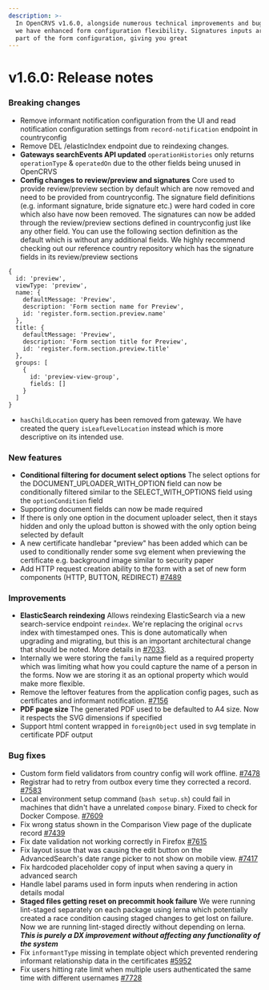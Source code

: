 ```yaml
---
description: >-
  In OpenCRVS v1.6.0, alongside numerous technical improvements and bug fixes,
  we have enhanced form configuration flexibility. Signatures inputs are now
  part of the form configuration, giving you great
---
```


# v1.6.0: Release notes

### Breaking changes

* Remove informant notification configuration from the UI and read notification configuration settings from `record-notification` endpoint in countryconfig
* Remove DEL /elasticIndex endpoint due to reindexing changes.
* **Gateways searchEvents API updated** `operationHistories` only returns `operationType` & `operatedOn` due to the other fields being unused in OpenCRVS
* **Config changes to review/preview and signatures** Core used to provide review/preview section by default which are now removed and need to be provided from countryconfig. The signature field definitions (e.g. informant signature, bride signature etc.) were hard coded in core which also have now been removed. The signatures can now be added through the review/preview sections defined in countryconfig just like any other field. You can use the following section definition as the default which is without any additional fields. We highly recommend checking out our reference country repository which has the signature fields in its review/preview sections

```
{
  id: 'preview',
  viewType: 'preview',
  name: {
    defaultMessage: 'Preview',
    description: 'Form section name for Preview',
    id: 'register.form.section.preview.name'
  },
  title: {
    defaultMessage: 'Preview',
    description: 'Form section title for Preview',
    id: 'register.form.section.preview.title'
  },
  groups: [
    {
      id: 'preview-view-group',
      fields: []
    }
  ]
}
```

* `hasChildLocation` query has been removed from gateway. We have created the query `isLeafLevelLocation` instead which is more descriptive on its intended use.

### New features

* **Conditional filtering for document select options** The select options for the DOCUMENT\_UPLOADER\_WITH\_OPTION field can now be conditionally filtered similar to the SELECT\_WITH\_OPTIONS field using the `optionCondition` field
* Supporting document fields can now be made required
* If there is only one option in the document uploader select, then it stays hidden and only the upload button is showed with the only option being selected by default
* A new certificate handlebar "preview" has been added which can be used to conditionally render some svg element when previewing the certificate e.g. background image similar to security paper
* Add HTTP request creation ability to the form with a set of new form components (HTTP, BUTTON, REDIRECT) [#7489](https://github.com/opencrvs/opencrvs-core/issues/7489)

### Improvements

* **ElasticSearch reindexing** Allows reindexing ElasticSearch via a new search-service endpoint `reindex`. We're replacing the original `ocrvs` index with timestamped ones. This is done automatically when upgrading and migrating, but this is an important architectural change that should be noted. More details in [#7033](https://github.com/opencrvs/opencrvs-core/pull/7033).
* Internally we were storing the `family` name field as a required property which was limiting what how you could capture the name of a person in the forms. Now we are storing it as an optional property which would make more flexible.
* Remove the leftover features from the application config pages, such as certificates and informant notification. [#7156](https://github.com/opencrvs/opencrvs-core/issues/7156)
* **PDF page size** The generated PDF used to be defaulted to A4 size. Now it respects the SVG dimensions if specified
* Support html content wrapped in `foreignObject` used in svg template in certificate PDF output

### Bug fixes

* Custom form field validators from country config will work offline. [#7478](https://github.com/opencrvs/opencrvs-core/issues/7478)
* Registrar had to retry from outbox every time they corrected a record. [#7583](https://github.com/opencrvs/opencrvs-core/issues/7583)
* Local environment setup command (`bash setup.sh`) could fail in machines that didn't have a unrelated `compose` binary. Fixed to check for Docker Compose. [#7609](https://github.com/opencrvs/opencrvs-core/pull/7609)
* Fix wrong status shown in the Comparison View page of the duplicate record [#7439](https://github.com/opencrvs/opencrvs-core/issues/7439)
* Fix date validation not working correctly in Firefox [#7615](https://github.com/opencrvs/opencrvs-core/issues/7615)
* Fix layout issue that was causing the edit button on the AdvancedSearch's date range picker to not show on mobile view. [#7417](https://github.com/opencrvs/opencrvs-core/issues/7417)
* Fix hardcoded placeholder copy of input when saving a query in advanced search
* Handle label params used in form inputs when rendering in action details modal
* **Staged files getting reset on precommit hook failure** We were running lint-staged separately on each package using lerna which potentially created a race condition causing staged changes to get lost on failure. Now we are running lint-staged directly without depending on lerna. _**This is purely a DX improvement without affecting any functionality of the system**_
* Fix `informantType` missing in template object which prevented rendering informant relationship data in the certificates [#5952](https://github.com/opencrvs/opencrvs-core/issues/5952)
* Fix users hitting rate limit when multiple users authenticated the same time with different usernames [#7728](https://github.com/opencrvs/opencrvs-core/issues/7728)
